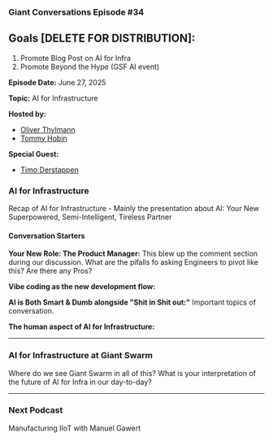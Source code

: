 ### Giant Conversations Episode #34

## Goals [DELETE FOR DISTRIBUTION]: 
1. Promote Blog Post on AI for Infra
3. Promote Beyond the Hype (GSF AI event)

**Episode Date:** June 27, 2025

**Topic:**
AI for Infrastructure

**Hosted by:** 

* [Oliver Thylmann](https://www.linkedin.com/in/thylmann/)
* [Tommy Hobin](https://www.linkedin.com/in/tommy-hobin/)

**Special Guest:**
* [Timo Derstappen](https://github.com/teemow)

### AI for Infrastructure

Recap of AI for Infrastructure - Mainly the presentation about AI: Your New Superpowered, Semi-Intelligent, Tireless Partner

#### Conversation Starters

**Your New Role: The Product Manager:** This blew up the comment section during our discussion. What are the pifalls fo asking Engineers to pivot like this? Are there any Pros?

**Vibe coding as the new development flow:** 

**AI is Both Smart & Dumb alongside "Shit in Shit out:"** Important topics of conversation. 

**The human aspect of AI for Infrastructure:**

------------------------------------------------------------------------------------------------------------------------------

### AI for Infrastructure at Giant Swarm

Where do we see Giant Swarm in all of this? What is your interpretation of the future of AI for Infra in our day-to-day?

------------------------------------------------------------------------------------------------------------------------------


### Next Podcast

Manufacturing IIoT with Manuel Gawert















